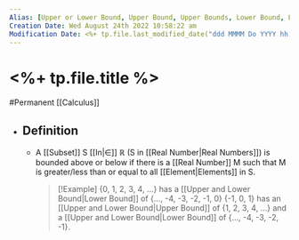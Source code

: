 ```yaml
---
Alias: [Upper or Lower Bound, Upper Bound, Upper Bounds, Lower Bound, Lower Bounds, Bound, Bounds]
Creation Date: Wed August 24th 2022 10:58:22 am 
Modification Date: <%+ tp.file.last_modified_date("ddd MMMM Do YYYY hh:mm:ss a") %>
---
```

# <%+ tp.file.title %>
#Permanent [[Calculus]]

- ## Definition
	- A [[Subset]] S [[In|∈]] $\mathbb{R}$ (S in [[Real Number|Real Numbers]]) is bounded above or below if there is a [[Real Number]] M such that M is greater/less than or equal to all [[Element|Elements]] in S.
	  > [!Example]
	  > {0, 1, 2, 3, 4, ...} has a [[Upper and Lower Bound|Lower Bound]] of {..., -4, -3, -2, -1, 0}
	  > {-1, 0, 1} has an [[Upper and Lower Bound|Upper Bound]] of {1, 2, 3, 4, ...} and a [[Upper and Lower Bound|Lower Bound]] of {..., -4, -3, -2, -1}.